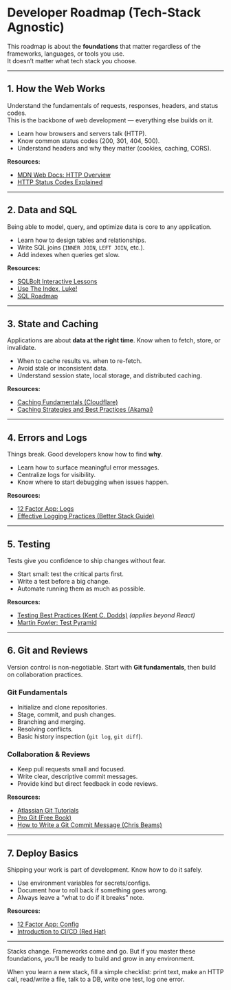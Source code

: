 # Developer Roadmap (Tech-Stack Agnostic)

This roadmap is about the **foundations** that matter regardless of the frameworks, languages, or tools you use.  
It doesn’t matter what tech stack you choose.

---

## 1. How the Web Works
Understand the fundamentals of requests, responses, headers, and status codes.  
This is the backbone of web development — everything else builds on it.

- Learn how browsers and servers talk (HTTP).
- Know common status codes (200, 301, 404, 500).
- Understand headers and why they matter (cookies, caching, CORS).

**Resources:**
- [MDN Web Docs: HTTP Overview](https://developer.mozilla.org/en-US/docs/Web/HTTP/Overview)  
- [HTTP Status Codes Explained](https://httpstatuses.com/)

---

## 2. Data and SQL
Being able to model, query, and optimize data is core to any application.

- Learn how to design tables and relationships.
- Write SQL joins (`INNER JOIN`, `LEFT JOIN`, etc.).
- Add indexes when queries get slow.

**Resources:**
- [SQLBolt Interactive Lessons](https://sqlbolt.com/)  
- [Use The Index, Luke!](https://use-the-index-luke.com/)
- [SQL Roadmap](https://roadmap.sh/sql/)

---

## 3. State and Caching
Applications are about **data at the right time**. Know when to fetch, store, or invalidate.

- When to cache results vs. when to re-fetch.
- Avoid stale or inconsistent data.
- Understand session state, local storage, and distributed caching.

**Resources:**
- [Caching Fundamentals (Cloudflare)](https://developers.cloudflare.com/cache/about/)  
- [Caching Strategies and Best Practices (Akamai)](https://developer.akamai.com/blog/2021/05/03/caching-strategies-and-best-practices)

---

## 4. Errors and Logs
Things break. Good developers know how to find **why**.

- Learn how to surface meaningful error messages.
- Centralize logs for visibility.
- Know where to start debugging when issues happen.

**Resources:**
- [12 Factor App: Logs](https://12factor.net/logs)  
- [Effective Logging Practices (Better Stack Guide)](https://betterstack.com/community/guides/logging/)

---

## 5. Testing
Tests give you confidence to ship changes without fear.

- Start small: test the critical parts first.
- Write a test before a big change.
- Automate running them as much as possible.

**Resources:**
- [Testing Best Practices (Kent C. Dodds)](https://kentcdodds.com/blog/common-mistakes-with-react-testing-library) *(applies beyond React)*  
- [Martin Fowler: Test Pyramid](https://martinfowler.com/bliki/TestPyramid.html)

---

## 6. Git and Reviews
Version control is non-negotiable. Start with **Git fundamentals**, then build on collaboration practices.

### Git Fundamentals
- Initialize and clone repositories.  
- Stage, commit, and push changes.  
- Branching and merging.  
- Resolving conflicts.  
- Basic history inspection (`git log`, `git diff`).  

### Collaboration & Reviews
- Keep pull requests small and focused.  
- Write clear, descriptive commit messages.  
- Provide kind but direct feedback in code reviews.  

**Resources:**
- [Atlassian Git Tutorials](https://www.atlassian.com/git/tutorials)  
- [Pro Git (Free Book)](https://git-scm.com/book/en/v2)  
- [How to Write a Git Commit Message (Chris Beams)](https://chris.beams.io/posts/git-commit/)  

---

## 7. Deploy Basics
Shipping your work is part of development. Know how to do it safely.

- Use environment variables for secrets/configs.
- Document how to roll back if something goes wrong.
- Always leave a “what to do if it breaks” note.

**Resources:**
- [12 Factor App: Config](https://12factor.net/config)  
- [Introduction to CI/CD (Red Hat)](https://www.redhat.com/en/topics/devops/what-is-ci-cd)

---

Stacks change. Frameworks come and go. But if you master these foundations, you’ll be ready to build and grow in any environment.

When you learn a new stack, fill a simple checklist: print text, make an HTTP call, read/write a file, talk to a DB, write one test, log one error.
